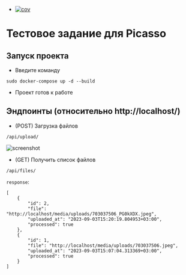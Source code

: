 <!-- README.md -->
+ [![cov](https://<you>.github.io/borrrv/badges/coverage.svg)](https://github.com/borrrv/picasso/actions)
# Тестовое задание для Picasso
## Запуск проекта
- Введите команду
```
sudo docker-compose up -d --build
```
- Проект готов к работе
## Эндпоинты (относительно http://localhost/)
- (POST) Загрузка файлов

```/api/upload/```

![screenshot](https://github.com/borrrv/picasso/blob/main/images/upload.png?raw=true)
- (GET) Получить список файлов

```/api/files/```

```response```:
```
[
    {
        "id": 2,
        "file": "http://localhost/media/uploads/703037506_PG0kXDX.jpeg",
        "uploaded_at": "2023-09-03T15:20:19.804953+03:00",
        "processed": true
    },
    {
        "id": 1,
        "file": "http://localhost/media/uploads/703037506.jpeg",
        "uploaded_at": "2023-09-03T15:07:04.313369+03:00",
        "processed": true
    }
]
```